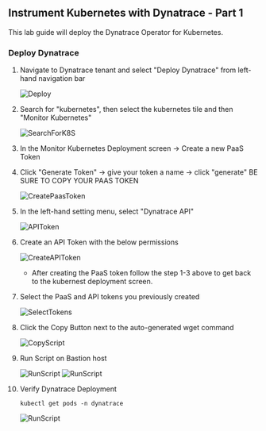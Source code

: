 ## Instrument Kubernetes with Dynatrace - Part 1

This lab guide will deploy the Dynatrace Operator for Kubernetes.

### Deploy Dynatrace

1. Navigate to Dynatrace tenant and select "Deploy Dynatrace" from left-hand navigation bar

   ![Deploy](/Dynatrace%20for%20Cloud%20Operators%20(K8s)/assets/images/001_DeployDT.png)

2. Search for "kubernetes", then select the kubernetes tile and then "Monitor Kubernetes"

   ![SearchForK8S](/Dynatrace%20for%20Cloud%20Operators%20(K8s)/assets/images/002_Deployk8s.png)
  
3. In the Monitor Kubernetes Deployment screen -> Create a new PaaS Token

4. Click "Generate Token" -> give your token a name -> click "generate" BE SURE TO COPY YOUR PAAS TOKEN

   ![CreatePaasToken](/Dynatrace%20for%20Cloud%20Operators%20(K8s)/assets/images/003_PaaSToken.png)

5. In the left-hand setting menu, select "Dynatrace API"

   ![APIToken](/Dynatrace%20for%20Cloud%20Operators%20(K8s)/assets/images/005_APITokenNav.png)
   
6. Create an API Token with the below permissions

   ![CreateAPIToken](/Dynatrace%20for%20Cloud%20Operators%20(K8s)/assets/images/006_APITokenConf.png)
   
   - After creating the PaaS token follow the step 1-3 above to get back to the kubernest deployment screen.

6. Select the PaaS and API tokens you previously created

   ![SelectTokens](/Dynatrace%20for%20Cloud%20Operators%20(K8s)/assets/images/007_OperatorConf.png)

7. Click the Copy Button next to the auto-generated wget command

   ![CopyScript](/Dynatrace%20for%20Cloud%20Operators%20(K8s)/assets/images/008_OperatorCopy.png)

8. Run Script on Bastion host

   ![RunScript](/Dynatrace%20for%20Cloud%20Operators%20(K8s)/assets/images/009_OperatorDeploy1.png)
   ![RunScript](/Dynatrace%20for%20Cloud%20Operators%20(K8s)/assets/images/010_OperatorDeploy2.png)

9. Verify Dynatrace Deployment
   
   ```
   kubectl get pods -n dynatrace
   ```
   ![RunScript](/Dynatrace%20for%20Cloud%20Operators%20(K8s)/assets/images/010_OperatorDeploy3.png)
